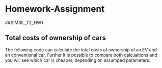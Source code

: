 # Homework-Assignment
##SIM3IL_T2_HW1

## Total costs of ownership of cars

The following code can calculate the total costs of ownership of an EV and an conventional car.
Further it is possible to compare both calcualtions and you will see which car is cheaper, depending
on assumped parameters.

